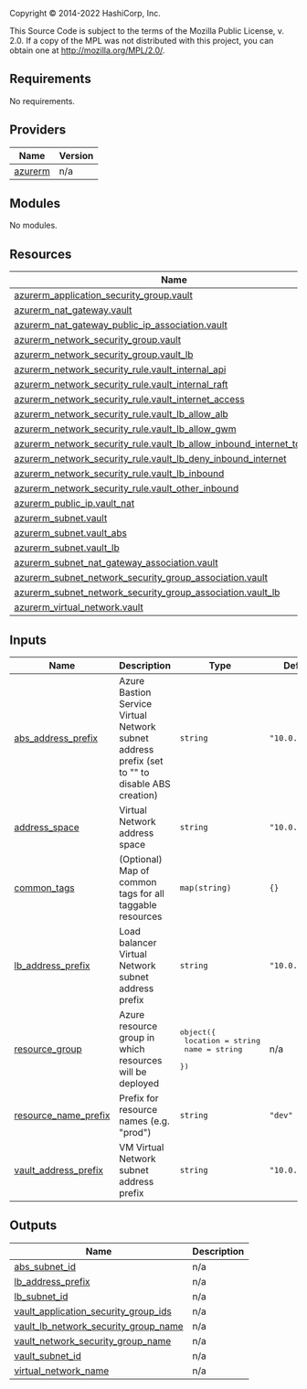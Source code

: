<!-- BEGIN_TF_DOCS -->
Copyright © 2014-2022 HashiCorp, Inc.

This Source Code is subject to the terms of the Mozilla Public License, v. 2.0. If a copy of the MPL was not distributed with this project, you can obtain one at http://mozilla.org/MPL/2.0/.

## Requirements

No requirements.

## Providers

| Name | Version |
|------|---------|
| <a name="provider_azurerm"></a> [azurerm](#provider\_azurerm) | n/a |

## Modules

No modules.

## Resources

| Name | Type |
|------|------|
| [azurerm_application_security_group.vault](https://registry.terraform.io/providers/hashicorp/azurerm/latest/docs/resources/application_security_group) | resource |
| [azurerm_nat_gateway.vault](https://registry.terraform.io/providers/hashicorp/azurerm/latest/docs/resources/nat_gateway) | resource |
| [azurerm_nat_gateway_public_ip_association.vault](https://registry.terraform.io/providers/hashicorp/azurerm/latest/docs/resources/nat_gateway_public_ip_association) | resource |
| [azurerm_network_security_group.vault](https://registry.terraform.io/providers/hashicorp/azurerm/latest/docs/resources/network_security_group) | resource |
| [azurerm_network_security_group.vault_lb](https://registry.terraform.io/providers/hashicorp/azurerm/latest/docs/resources/network_security_group) | resource |
| [azurerm_network_security_rule.vault_internal_api](https://registry.terraform.io/providers/hashicorp/azurerm/latest/docs/resources/network_security_rule) | resource |
| [azurerm_network_security_rule.vault_internal_raft](https://registry.terraform.io/providers/hashicorp/azurerm/latest/docs/resources/network_security_rule) | resource |
| [azurerm_network_security_rule.vault_internet_access](https://registry.terraform.io/providers/hashicorp/azurerm/latest/docs/resources/network_security_rule) | resource |
| [azurerm_network_security_rule.vault_lb_allow_alb](https://registry.terraform.io/providers/hashicorp/azurerm/latest/docs/resources/network_security_rule) | resource |
| [azurerm_network_security_rule.vault_lb_allow_gwm](https://registry.terraform.io/providers/hashicorp/azurerm/latest/docs/resources/network_security_rule) | resource |
| [azurerm_network_security_rule.vault_lb_allow_inbound_internet_tcp_8200](https://registry.terraform.io/providers/hashicorp/azurerm/latest/docs/resources/network_security_rule) | resource |
| [azurerm_network_security_rule.vault_lb_deny_inbound_internet](https://registry.terraform.io/providers/hashicorp/azurerm/latest/docs/resources/network_security_rule) | resource |
| [azurerm_network_security_rule.vault_lb_inbound](https://registry.terraform.io/providers/hashicorp/azurerm/latest/docs/resources/network_security_rule) | resource |
| [azurerm_network_security_rule.vault_other_inbound](https://registry.terraform.io/providers/hashicorp/azurerm/latest/docs/resources/network_security_rule) | resource |
| [azurerm_public_ip.vault_nat](https://registry.terraform.io/providers/hashicorp/azurerm/latest/docs/resources/public_ip) | resource |
| [azurerm_subnet.vault](https://registry.terraform.io/providers/hashicorp/azurerm/latest/docs/resources/subnet) | resource |
| [azurerm_subnet.vault_abs](https://registry.terraform.io/providers/hashicorp/azurerm/latest/docs/resources/subnet) | resource |
| [azurerm_subnet.vault_lb](https://registry.terraform.io/providers/hashicorp/azurerm/latest/docs/resources/subnet) | resource |
| [azurerm_subnet_nat_gateway_association.vault](https://registry.terraform.io/providers/hashicorp/azurerm/latest/docs/resources/subnet_nat_gateway_association) | resource |
| [azurerm_subnet_network_security_group_association.vault](https://registry.terraform.io/providers/hashicorp/azurerm/latest/docs/resources/subnet_network_security_group_association) | resource |
| [azurerm_subnet_network_security_group_association.vault_lb](https://registry.terraform.io/providers/hashicorp/azurerm/latest/docs/resources/subnet_network_security_group_association) | resource |
| [azurerm_virtual_network.vault](https://registry.terraform.io/providers/hashicorp/azurerm/latest/docs/resources/virtual_network) | resource |

## Inputs

| Name | Description | Type | Default | Required |
|------|-------------|------|---------|:--------:|
| <a name="input_abs_address_prefix"></a> [abs\_address\_prefix](#input\_abs\_address\_prefix) | Azure Bastion Service Virtual Network subnet address prefix (set to "" to disable ABS creation) | `string` | `"10.0.3.0/24"` | no |
| <a name="input_address_space"></a> [address\_space](#input\_address\_space) | Virtual Network address space | `string` | `"10.0.0.0/16"` | no |
| <a name="input_common_tags"></a> [common\_tags](#input\_common\_tags) | (Optional) Map of common tags for all taggable resources | `map(string)` | `{}` | no |
| <a name="input_lb_address_prefix"></a> [lb\_address\_prefix](#input\_lb\_address\_prefix) | Load balancer Virtual Network subnet address prefix | `string` | `"10.0.2.0/24"` | no |
| <a name="input_resource_group"></a> [resource\_group](#input\_resource\_group) | Azure resource group in which resources will be deployed | <pre>object({<br>    location = string<br>    name     = string<br>  })</pre> | n/a | yes |
| <a name="input_resource_name_prefix"></a> [resource\_name\_prefix](#input\_resource\_name\_prefix) | Prefix for resource names (e.g. "prod") | `string` | `"dev"` | no |
| <a name="input_vault_address_prefix"></a> [vault\_address\_prefix](#input\_vault\_address\_prefix) | VM Virtual Network subnet address prefix | `string` | `"10.0.1.0/24"` | no |

## Outputs

| Name | Description |
|------|-------------|
| <a name="output_abs_subnet_id"></a> [abs\_subnet\_id](#output\_abs\_subnet\_id) | n/a |
| <a name="output_lb_address_prefix"></a> [lb\_address\_prefix](#output\_lb\_address\_prefix) | n/a |
| <a name="output_lb_subnet_id"></a> [lb\_subnet\_id](#output\_lb\_subnet\_id) | n/a |
| <a name="output_vault_application_security_group_ids"></a> [vault\_application\_security\_group\_ids](#output\_vault\_application\_security\_group\_ids) | n/a |
| <a name="output_vault_lb_network_security_group_name"></a> [vault\_lb\_network\_security\_group\_name](#output\_vault\_lb\_network\_security\_group\_name) | n/a |
| <a name="output_vault_network_security_group_name"></a> [vault\_network\_security\_group\_name](#output\_vault\_network\_security\_group\_name) | n/a |
| <a name="output_vault_subnet_id"></a> [vault\_subnet\_id](#output\_vault\_subnet\_id) | n/a |
| <a name="output_virtual_network_name"></a> [virtual\_network\_name](#output\_virtual\_network\_name) | n/a |
<!-- END_TF_DOCS -->